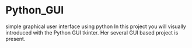 # Python_GUI
simple graphical user interface using python
In this project you will visually introduced with the Python GUI tkinter. Her several GUI based project is present. 
